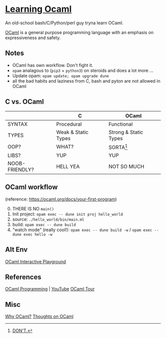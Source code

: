 # [Learning Ocaml](https://ocaml.org/learn)

An old-school bash/C/Python/perl guy tryna learn OCaml.


[OCaml](https://ocaml.org/learn/description.html) is a general purpose
programming language with an emphasis on expressiveness and safety.


## Notes
- OCaml has own workflow. Don't fight it.
- `opam` analagous to (`pip3` + `python3`) on steroids and does a lot more ...
- Update opam: `opam update; opam upgrade dune`
- all the bad habits and laziness from C, bash and pyton are not allowed in OCaml


## C vs. OCaml

| | C | OCaml |
| --- | --- | --- |
| SYNTAX | Procedural | Functional |
| TYPES | Weak & Static Types | Strong & Static Types |
| OOP? | WHAT? | SORTA[^1] |
| LIBS? | YUP | YUP |
| NOOB-FRIENDLY? | HELL YEA | NOT SO MUCH |



[^1]: [DON'T.](https://stackoverflow.com/a/10780681)



## OCaml workflow
(reference: https://ocaml.org/docs/your-first-program) 

0. THERE IS NO `main()`
1. Init project: `opam exec -- dune init proj hello_world`
2. source: `./hello_world/bin/main.ml`
3. build: `opam exec -- dune build`
4. "watch mode" (really cool!): `opam exec -- dune build -w` / `opam exec -- dune exec hello -w`


## Alt Env
[OCaml Interactive Playground](https://ocaml.org/play)





## References
[OCaml Programming](https://cs3110.github.io/textbook/cover.html) | [YouTube](https://www.youtube.com/playlist?list=PLre5AT9JnKShBOPeuiD9b-I4XROIJhkIU)
[OCaml Tour](https://ocaml.org/docs/tour-of-ocaml)


## Misc
[Why OCaml?](https://dev.realworldocaml.org/prologue.html#why-ocaml)
[Thoughts on OCaml](https://chesterbeard.medium.com/thoughts-on-ocaml-oop-c3ab152d3454)
